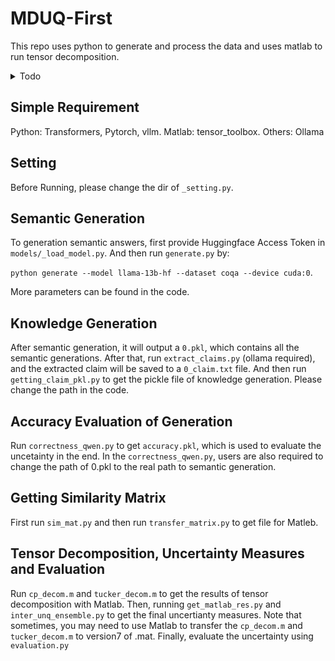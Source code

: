 # MDUQ-First
This repo uses python to generate and process the data and uses matlab to run tensor decomposition. 
<details>
  <summary>Todo</summary>
  **Delete many repeated code, might cause bug.**
</details>

## Simple Requirement
Python: Transformers, Pytorch, vllm.
Matlab: tensor_toolbox. 
Others: Ollama

## Setting
Before Running, please change the dir of ```_setting.py```.

## Semantic Generation

To generation semantic answers, first provide Huggingface Access Token in ```models/_load_model.py```. And then run ```generate.py``` by:

`python generate --model llama-13b-hf --dataset coqa --device cuda:0`. 

More parameters can be found in the code.

## Knowledge Generation

After semantic generation, it will output a ```0.pkl```, which contains all the semantic generations. After that, run ```extract_claims.py``` (ollama required), and the extracted claim will be saved to a ```0_claim.txt``` file. And then run ```getting_claim_pkl.py``` to get the pickle file of knowledge generation. Please change the path in the code.

## Accuracy Evaluation of Generation

Run ```correctness_qwen.py``` to get ```accuracy.pkl```, which is used to evaluate the uncetainty in the end. In the ```correctness_qwen.py```, users are also required to change the path of 0.pkl to the real path to semantic generation.

## Getting Similarity Matrix
First run ```sim_mat.py```  and then run ```transfer_matrix.py``` to get file for Matleb.

## Tensor Decomposition, Uncertainty Measures and Evaluation
Run ```cp_decom.m``` and ```tucker_decom.m``` to get the results of tensor decomposition with Matlab. Then, running ```get_matlab_res.py``` and ```inter_unq_ensemble.py``` to get the final uncertianty measures. Note that sometimes, you may need to use Matlab to transfer the ```cp_decom.m``` and ```tucker_decom.m``` to version7 of .mat. Finally, evaluate the uncertainty using ```evaluation.py```


